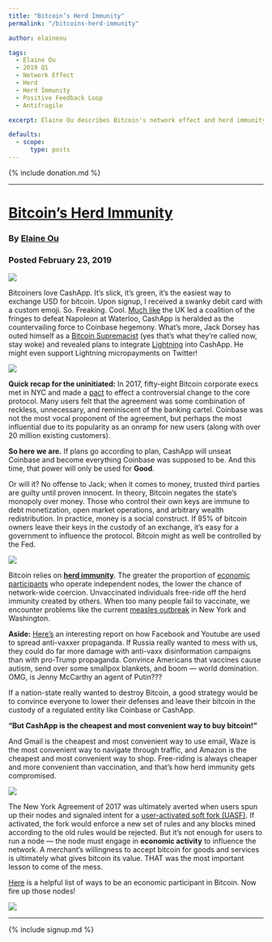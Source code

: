 ```yaml
---
title: "Bitcoin’s Herd Immunity"
permalink: "/bitcoins-herd-immunity"

author: elaineou

tags:
  - Elaine Ou
  - 2019 Q1
  - Network Effect
  - Herd
  - Herd Immunity
  - Positive Feedback Loop
  - Antifragile

excerpt: Elaine Ou describes Bitcoin's network effect and herd immunity.

defaults:
  - scope:
      type: posts
---
```


{% include donation.md %}

***

# [Bitcoin’s Herd Immunity](https://elaineou.com/2019/02/23/bitcoins-herd-immunity/)
### By [Elaine Ou](https://twitter.com/eiaine)
### Posted February 23, 2019

![](/assets/images/cy19q1/cy19q1m2/eo1.png)

Bitcoiners love CashApp. It’s slick, it’s green, it’s the easiest way to exchange USD for bitcoin. Upon signup, I received a swanky debit card with a custom emoji. So. Freaking. Cool. [Much like](https://twitter.com/NickSzabo4/status/1098358626031349760) the UK led a coalition of the fringes to defeat Napoleon at Waterloo, CashApp is heralded as the countervailing force to Coinbase hegemony. What’s more, Jack Dorsey has outed himself as a [Bitcoin Supremacist](https://twitter.com/lopp/status/1052956471015759877) (yes that’s what they’re called now, stay woke) and revealed plans to integrate [Lightning](https://www.coindesk.com/square-bitcoin-jack-dorsey-lightning-cash-app) into CashApp. He might even support Lightning micropayments on Twitter!

![](/assets/images/cy19q1/cy19q1m2/eo2.png)

**Quick recap for the uninitiated:** In 2017, fifty-eight Bitcoin corporate execs met in NYC and made a [pact](https://en.bitcoin.it/wiki/New_York_Agreement) to effect a controversial change to the core protocol. Many users felt that the agreement was some combination of reckless, unnecessary, and reminiscent of the banking cartel. Coinbase was not the most vocal proponent of the agreement, but perhaps the most influential due to its popularity as an onramp for new users (along with over 20 million existing customers). 

**So here we are.** If plans go according to plan, CashApp will unseat Coinbase and become everything Coinbase was supposed to be. And this time, that power will only be used for **Good**. 

Or will it? No offense to Jack; when it comes to money, trusted third parties are guilty until proven innocent. In theory, Bitcoin negates the state’s monopoly over money. Those who control their own keys are immune to debt monetization, open market operations, and arbitrary wealth redistribution. In practice, money is a social construct. If 85% of bitcoin owners leave their keys in the custody of an exchange, it’s easy for a government to influence the protocol. Bitcoin might as well be controlled by the Fed.

![](/assets/images/cy19q1/cy19q1m2/eo3.png)

Bitcoin relies on **[herd immunity](https://en.wikipedia.org/wiki/Herd_immunity)**. The greater the proportion of [economic participants](https://en.bitcoin.it/wiki/Economic_majority) who operate independent nodes, the lower the chance of network-wide coercion. Unvaccinated individuals free-ride off the herd immunity created by others. When too many people fail to vaccinate, we encounter problems like the current [measles outbreak](https://www.nytimes.com/2019/02/20/us/measles-outbreak.html) in New York and Washington. 

**Aside:** [Here’s](https://www.theguardian.com/media/2019/feb/01/facebook-youtube-anti-vaccination-misinformation-social-media) an interesting report on how Facebook and Youtube are used to spread anti-vaxxer propaganda. If Russia really wanted to mess with us, they could do far more damage with anti-vaxx disinformation campaigns than with pro-Trump propaganda. Convince Americans that vaccines cause autism, send over some smallpox blankets, and boom — world domination. OMG, is Jenny McCarthy an agent of Putin??? 

If a nation-state really wanted to destroy Bitcoin, a good strategy would be to convince everyone to lower their defenses and leave their bitcoin in the custody of a regulated entity like Coinbase or CashApp. 

**“But CashApp is the cheapest and most convenient way to buy bitcoin!”** 

And Gmail is the cheapest and most convenient way to use email, Waze is the most convenient way to navigate through traffic, and Amazon is the cheapest and most convenient way to shop. Free-riding is always cheaper and more convenient than vaccination, and that’s how herd immunity gets compromised. 

![](/assets/images/cy19q1/cy19q1m2/eo4.png)

The New York Agreement of 2017 was ultimately averted when users spun up their nodes and signaled intent for a [user-activated soft fork (UASF)](https://www.uasf.co/). If activated, the fork would enforce a new set of rules and any blocks mined according to the old rules would be rejected. But it’s not enough for users to run a node — the node must engage in **economic activity** to influence the network. A merchant’s willingness to accept bitcoin for goods and services is ultimately what gives bitcoin its value. THAT was the most important lesson to come of the mess. 

[Here](https://twitter.com/6102bitcoin/status/1097929511994355712) is a helpful list of ways to be an economic participant in Bitcoin. Now fire up those nodes!

![](/assets/images/cy19q1/cy19q1m2/eo5.png)


***

{% include signup.md %}